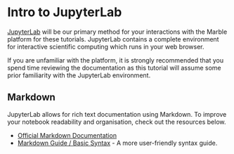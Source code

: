 # Intro to JupyterLab

[JupyterLab](https://jupyterlab.readthedocs.io) will be our primary method for your 
interactions with the Marble platform for these tutorials. JupyterLab contains a complete environment for
interactive scientific computing which runs in your web browser.

If you are unfamiliar with the platform, it is strongly recommended that you spend time reviewing the documentation as this tutorial will assume some
prior familiarity with the JupyterLab environment.

## Markdown
JupyterLab allows for rich text documentation using Markdown. To improve
your notebook readability and organisation, check out the resources below.

- [Official Markdown Documentation](https://daringfireball.net/projects/markdown/)
- [Markdown Guide / Basic Syntax](https://www.markdownguide.org/basic-syntax) -
  A more user-friendly syntax guide.
